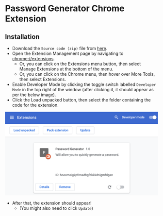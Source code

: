 # Password Generator Chrome Extension

## Installation
- Download the `Source code (zip)` file from [here](https://github.com/hwbrent/Password-Generator-Chrome-Extension/releases/tag/v1.0.0).
- Open the Extension Management page by navigating to [chrome://extensions](chrome://extensions).
  - Or, you can click on the Extensions menu button, then select Manage Extensions at the bottom of the menu.
  - Or, you can click on the Chrome menu, then hover over More Tools, then select Extensions.
- Enable Developer Mode by clicking the toggle switch labelled `Developer Mode` in the top right of the window (after clicking it, it should appear as per the below image).
- Click the Load unpacked button, then select the folder containing the code for the extension.

![Pic 1](./images/1.png)

- After that, the extension should appear!
    - (You might also need to click `Update`)
